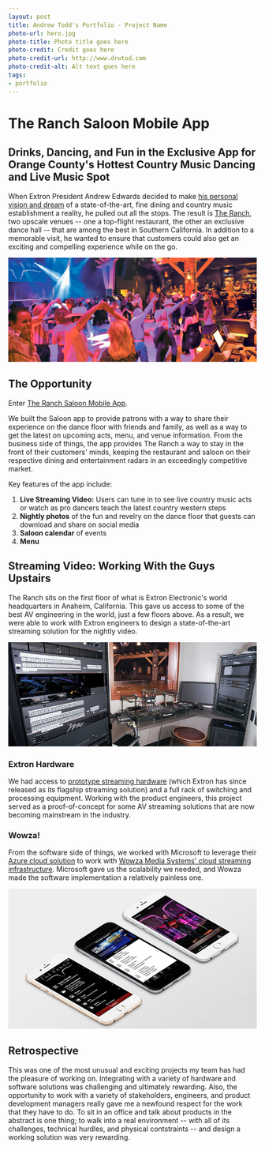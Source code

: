 ```yaml
---
layout: post
title: Andrew Todd's Portfolio - Project Name
photo-url: hero.jpg
photo-title: Photo title goes here
photo-credit: Credit goes here
photo-credit-url: http://www.drwtod.com
photo-credit-alt: Alt text goes here
tags:
- portfolio
---
```


<link rel="stylesheet" type="text/css" href="/portfolio.css">

# The Ranch Saloon Mobile App

## Drinks, Dancing, and Fun in the Exclusive App for Orange County's Hottest Country Music Dancing and Live Music Spot

When Extron President Andrew Edwards decided to make [his personal vision and dream][1] of a state-of-the-art, fine dining and country music establishment a reality, he pulled out all the stops. The result is [The Ranch][2], two upscale venues -- one a top-flight restaurant, the other an exclusive dance hall -- that are among the best in Southern California. In addition to a memorable visit, he wanted to ensure that customers could also get an exciting and compelling experience while on the go.

<p class="filler-background-dark">
    <img src="dancefloor.jpg" class="floatcenter" />
</p>

## The Opportunity

Enter [The Ranch Saloon Mobile App][3].

We built the Saloon app to provide patrons with a way to share their experience on the dance floor with friends and family, as well as a way to get the latest on upcoming acts, menu, and venue information. From the business side of things, the app provides The Ranch a way to stay in the front of their customers' minds, keeping the restaurant and saloon on their respective dining and entertainment radars in an exceedingly competitive market.

Key features of the app include:

<ol>
  <li class="snug"><strong>Live Streaming Video:</strong> Users can tune in to see live country music acts or watch as pro dancers teach the latest country western steps</li>
  <li class="snug"><strong>Nightly photos</strong> of the fun and revelry on the dance floor that guests can download and share on social media</li>
  <li class="snug"><strong>Saloon calendar</strong> of events</li>
  <li class="snug"><strong>Menu</strong></li>
</ol>

## Streaming Video: Working With the Guys Upstairs

The Ranch sits on the first floor of what is Extron Electronic's world headquarters in Anaheim, California. This gave us access to some of the best AV engineering in the world, just a few floors above. As a result, we were able to work with Extron engineers to design a state-of-the-art streaming solution for the nightly video.

<p class="filler-background-dark">
    <img src="control-room.jpg" class="floatcenter" />
</p>

### Extron Hardware
We had access to [prototype streaming hardware][4] (which Extron has since released as its flagship streaming solution) and a full rack of switching and processing equipment. Working with the product engineers, this project served as a proof-of-concept for some AV streaming solutions that are now becoming mainstream in the industry.

### Wowza!
From the software side of things, we worked with Microsoft to leverage their [Azure cloud solution][5] to work with [Wowza Media Systems' cloud streaming infrastructure][6]. Microsoft gave us the scalability we needed, and Wowza made the software implementation a relatively painless one.

<p class="filler-background-dark">
    <img src="app-isometric.jpg" class="floatcenter" />
</p>

## Retrospective
<!-- Lessons learned go here -->

This was one of the most unusual and exciting projects my team has had the pleasure of working on. Integrating with a variety of hardware and software solutions was challenging and ultimately rewarding. Also, the opportunity to work with a variety of stakeholders, engineers, and product development managers really gave me a newfound respect for the work that they have to do. To sit in an office and talk about products in the abstract is one thing; to walk into a real environment -- with all of its challenges, technical hurdles, and physical contstraints -- and design a working solution was very rewarding.



[1]: http://www.ocregister.com/articles/edwards-230074-orange-extron.html "Steak and electronics, anyone?"
[2]: theranch.pdf "AVSD Cover Story - The Ranch"
[3]: http://saloon.theranch.com/ "The Ranch Saloon App"
[4]: http://www.extron.com/product/product.aspx?id=smp351&subtype=481&s=10&src=drw "Extron Electronics - SMP 351 - H.264 Streaming Media Processor"
[5]: http://azure.microsoft.com/ "Microsoft Azure: Cloud Computing Platform & Services"
[6]: http://www.wowza.com/ "Wowza Media Systems"
